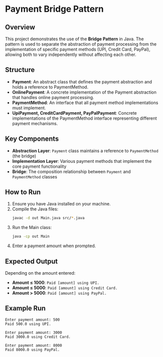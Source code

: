 # Payment Bridge Pattern

## Overview
This project demonstrates the use of the **Bridge Pattern** in Java. The pattern is used to separate the abstraction of payment processing from the implementation of specific payment methods (UPI, Credit Card, PayPal), allowing both to vary independently without affecting each other.

## Structure
- **Payment**: An abstract class that defines the payment abstraction and holds a reference to PaymentMethod.
- **OnlinePayment**: A concrete implementation of the Payment abstraction that handles online payment processing.
- **PaymentMethod**: An interface that all payment method implementations must implement.
- **UpiPayment, CreditCardPayment, PayPalPayment**: Concrete implementations of the PaymentMethod interface representing different payment mechanisms.

## Key Components
- **Abstraction Layer**: `Payment` class maintains a reference to `PaymentMethod` (the bridge)
- **Implementation Layer**: Various payment methods that implement the core payment functionality
- **Bridge**: The composition relationship between `Payment` and `PaymentMethod` classes

## How to Run
1. Ensure you have Java installed on your machine.
2. Compile the Java files: 
   ```bash
   javac -d out Main.java src/*.java
   ```
3. Run the Main class:
   ```bash
   java -cp out Main
   ```
4. Enter a payment amount when prompted.

## Expected Output
Depending on the amount entered:
- **Amount ≤ 1000**: `Paid [amount] using UPI.`
- **Amount ≤ 5000**: `Paid [amount] using Credit Card.`
- **Amount > 5000**: `Paid [amount] using PayPal.`

## Example Run
```
Enter payment amount: 500
Paid 500.0 using UPI.
```

```
Enter payment amount: 3000
Paid 3000.0 using Credit Card.
```

```
Enter payment amount: 8000
Paid 8000.0 using PayPal.
```
